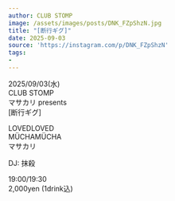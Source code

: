 ```yaml
---
author: CLUB STOMP
image: /assets/images/posts/DNK_FZpShzN.jpg
title: "[断行ギグ]"
date: 2025-09-03
source: 'https://instagram.com/p/DNK_FZpShzN'
tags:
- 
---
```

2025/09/03(水)<br>
CLUB STOMP<br>
マサカリ presents<br>
[断行ギグ]

LOVEDLOVED<br>
MÜCHAMÜCHA<br>
マサカリ

DJ: 抹殺

19:00/19:30<br>
2,000yen (1drink込)